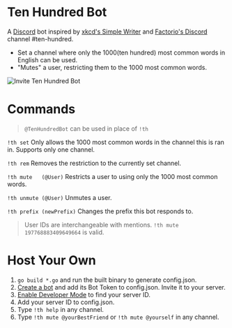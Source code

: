 # Ten Hundred Bot
A [Discord](https://discordapp.com/) bot inspired by [xkcd's Simple Writer](https://xkcd.com/simplewriter/) and [Factorio's Discord](https://discord.gg/kvgdT24) channel #ten-hundred.
- Set a channel where only the 1000(ten hundred) most common words in English can be used.
- "Mutes" a user, restricting them to the 1000 most common words.

![Invite Ten Hundred Bot](https://i.imgur.com/4gF2uIe.png)

# Commands
>`@TenHundredBot` can be used in place of `!th`

`!th set` Only allows the 1000 most common words in the channel this is ran in. Supports only one channel.

`!th rem` Removes the restriction to the currently set channel.

`!th mute   (@User)`  Restricts a user to using only the 1000 most common words.

`!th unmute (@User)`  Unmutes a user.

`!th prefix (newPrefix)` Changes the prefix this bot responds to.

> User IDs are interchangeable with mentions. `!th mute 197768883409649664` is valid.

# Host Your Own
1. `go build *.go` and run the built binary to generate config.json.
2. [Create a bot](https://github.com/reactiflux/discord-irc/wiki/Creating-a-discord-bot-&-getting-a-token) and add its Bot Token to config.json. Invite it to your server.
3. [Enable Developer Mode](https://support.discordapp.com/hc/en-us/articles/206346498-Where-can-I-find-my-User-Server-Message-ID-) to find your server ID. 
4. Add your server ID to config.json. 
5. Type `!th help` in any channel.
6. Type `!th mute @yourBestFriend` or `!th mute @yourself` in any channel.

